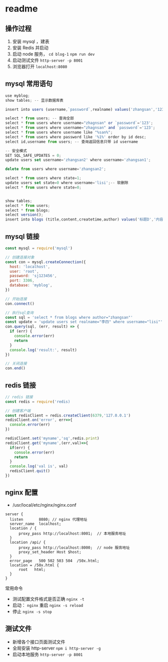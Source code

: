 # readme

## 操作过程

1. 安装 mysql ，建表
2. 安装 Redis 并启动
3. 启动 node 服务， `cd blog-1` `npm run dev`
4. 启动测试文件 `http-server -p 8001`
5. 浏览器打开 `localhost:8080`

## mysql 常用语句

```JavaScript
use myblog;
show tables; -- 显示数据库表

insert into users (username,`password`,realname) values('zhangsan','123','王二'); -- 插入

select * from users; -- 查询全部
select * from users where username="zhagnsan" or `password`='123';
select * from users where username="zhagnsan" and `password`='123';
select * from users where username like "%san%";
select * from users where password like '%1%' order by id desc;
select id,username from users; -- 查询返回信息只带 id username

-- 安全模式
SET SQL_SAFE_UPDATES = 0;
update users set username='zhangsan2' where username='zhangsan1';

delete from users where username='zhangsan2';

select * from users where state=1;
update users set state=0 where username='lisi';-- 软删除
select * from users where state=0;


show tables;
select * from users;
select * from blogs;
select version();
insert into blogs (title,content,createtime,author) values('标题D','内容D',1608455192493,'zhangsan');


```

## mysql 链接

```javascript
const mysql = require('mysql')

// 创建连接对象
const con = mysql.createConnection({
  host: 'localhost',
  user: 'root',
  password: 'sj123456',
  port: 3306,
  database: 'myblog',
})

// 开始连接
con.connect()

// 执行sql查询
const sql = 'select * from blogs where author="zhangsan"'
const update = 'update users set realname="李四" where username="lisi"'
con.query(sql, (err, result) => {
  if (err) {
    console.error(err)
    return
  }
  console.log('result:', result)
})

// 关闭连接
con.end()
```

## redis 链接

```javascript
// redis 链接
const redis = require('redis)

// 创建客户端
const redisClient = redis.createClient(6379,'127.0.0.1')
redisClient.on('error', err=>{
  console.error(err)
})

redisClient.set('myname','sq',redis.print)
redisClient.get('myname',(err,val)=>{
  if(err) {
    console.error(err)
    return
  }
  console.log('val is', val)
  redisClient.quit()
})

```

## nginx 配置

- /usr/local/etc/nginx/nginx.conf

```nginx
server {
  listen       8080; // nginx 代理地址
  server_name  localhost;
  location / {
      proxy_pass http://localhost:8001;  // 本地服务地址
  }
  location /api/ {
      proxy_pass http://localhost:8000;  // node 服务地址
      proxy_set_header Host $host;
  }
  error_page   500 502 503 504  /50x.html;
  location = /50x.html {
      root   html;
  }
}
```

常用命令

- 测试配置文件格式是否正确 `nginx -t`
- 启动： `nginx` 重启 `nginx -s reload`
- 停止 `nginx -s stop`

## 测试文件

- 新增各个接口页面测试文件
- 全局安装 http-server `npm i http-server -g`
- 启动本地服务 `http-server -p 8001`
